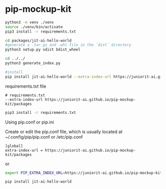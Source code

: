 # pip-mockup-kit

```bash
python3 -m venv ./venv
source ./venv/bin/activate
pip3 install -r requirements.txt

cd packages/jit-ai-hello-world
#generate a .tar.gz and .whl file in the `dist` directory 
python3 setup.py sdist bdist_wheel

cd ../../
python3 generate_index.py

#install
pip install jit-ai-hello-world --extra-index-url https://juniorit-ai.github.io/pip-mockup-kit/packages
```

requirements.txt file
```
# requirements.txt 
--extra-index-url https://juniorit-ai.github.io/pip-mockup-kit/packages
```

```bash
pip3 install -r requirements.txt 
```

Using pip.conf or pip.ini

Create or edit the pip.conf file, which is usually located at ~/.config/pip/pip.conf or /etc/pip.conf

```
[global]
extra-index-url = https://juniorit-ai.github.io/pip-mockup-kit/packages
```
 
or

```bash
export PIP_EXTRA_INDEX_URL=https://juniorit-ai.github.io/pip-mockup-kit/packages

pip install jit-ai-hello-world
```



